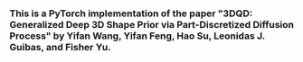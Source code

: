 ### This is a PyTorch implementation of the paper "3DQD: Generalized Deep 3D Shape Prior via Part-Discretized Diffusion Process" by Yifan Wang, Yifan Feng, Hao Su, Leonidas J. Guibas, and Fisher Yu.